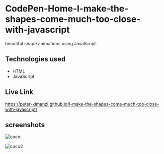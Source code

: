 # CodePen-Home-I-make-the-shapes-come-much-too-close-with-javascript

beautiful shape animations using JavaScript.

## Technologies used
* HTML
* JavaScript

## Live Link

https://peter-kimanzi.github.io/I-make-the-shapes-come-much-too-close-with-javascript/

## screenshots

![coco](https://user-images.githubusercontent.com/71552773/191242301-2283a5d3-81c2-4c70-8663-06162845b1f5.PNG)

![coco2](https://user-images.githubusercontent.com/71552773/191242368-028f61ea-e148-4952-b85e-249cff55416b.PNG)
